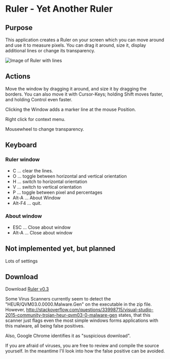 # Ruler - Yet Another Ruler

## Purpose

This application creates a Ruler on your screen which you can move around and use it to measure pixels. You can drag it around, size it, display additional lines or change its transparency.

![Image of Ruler with lines](https://praschl.github.io/Ruler/withLines.png)

## Actions

Move the window by dragging it around, and size it by dragging the borders.
You can also move it with Cursor-Keys; holding Shift moves faster, and holding Control even faster.

Clicking the Window adds a marker line at the mouse Position.

Right click for context menu.

Mousewheel to change transparency.

## Keyboard

### Ruler window
* C ... clear the lines.
* O ... toggle between horizontal and vertical orientation
* H ... switch to horizontal orientation
* V ... switch to vertical orientation
* P ... toggle between pixel and percentages
* Alt-A ... About Window
* Alt-F4 ... quit.

### About window
* ESC ... Close about window
* Alt-A ... Close about window

## Not implemented yet, but planned

Lots of settings

## Download

Download [Ruler v0.3](https://praschl.github.com/Ruler/Ruler.zip)

Some Virus Scanners currently seem to detect the "HEUR/QVM03.0.0000.Malware.Gen" on the executable in the zip file. However, http://stackoverflow.com/questions/33998715/visual-studio-2015-community-trojan-heur-qvm03-0-malware-gen states, that this scanner just flags even the most simple windows forms applications with this malware, all being false positives.

Also, Google Chrome identifies it as "suspicious download".

If you are afraid of viruses, you are free to review and compile the source yourself. In the meantime I'll look into how the false positive can be avoided.
